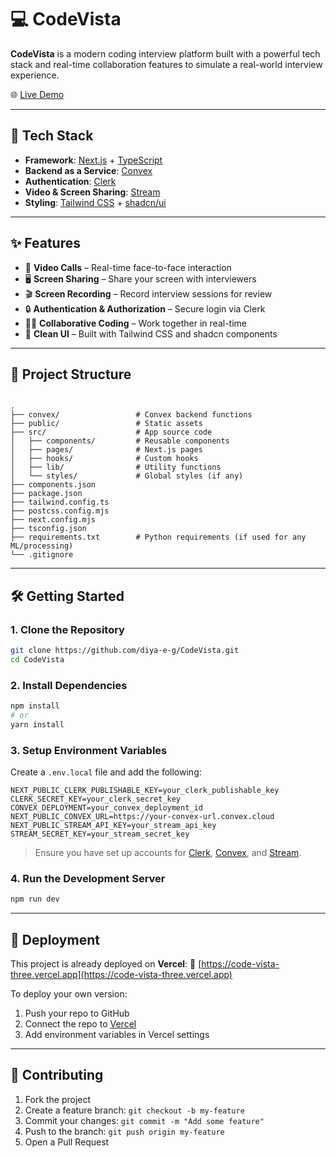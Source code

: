 # 💻 CodeVista

**CodeVista** is a modern coding interview platform built with a powerful tech stack and real-time collaboration features to simulate a real-world interview experience.

🌐 [Live Demo](https://code-vista-three.vercel.app)

---

## 🚀 Tech Stack

- **Framework**: [Next.js](https://nextjs.org/) + [TypeScript](https://www.typescriptlang.org/)
- **Backend as a Service**: [Convex](https://www.convex.dev/)
- **Authentication**: [Clerk](https://clerk.dev/)
- **Video & Screen Sharing**: [Stream](https://getstream.io/)
- **Styling**: [Tailwind CSS](https://tailwindcss.com/) + [shadcn/ui](https://ui.shadcn.dev/)

---

## ✨ Features

- 🎥 **Video Calls** – Real-time face-to-face interaction  
- 🖥️ **Screen Sharing** – Share your screen with interviewers  
- 🎬 **Screen Recording** – Record interview sessions for review  
- 🔒 **Authentication & Authorization** – Secure login via Clerk  
- 🧑‍💻 **Collaborative Coding** – Work together in real-time  
- 🧩 **Clean UI** – Built with Tailwind CSS and shadcn components  

---

## 📂 Project Structure

```

.
├── convex/                 # Convex backend functions
├── public/                 # Static assets
├── src/                    # App source code
│   ├── components/         # Reusable components
│   ├── pages/              # Next.js pages
│   ├── hooks/              # Custom hooks
│   ├── lib/                # Utility functions
│   └── styles/             # Global styles (if any)
├── components.json
├── package.json
├── tailwind.config.ts
├── postcss.config.mjs
├── next.config.mjs
├── tsconfig.json
├── requirements.txt        # Python requirements (if used for any ML/processing)
└── .gitignore

````

---

## 🛠️ Getting Started

### 1. Clone the Repository

```bash
git clone https://github.com/diya-e-g/CodeVista.git
cd CodeVista
````

### 2. Install Dependencies

```bash
npm install
# or
yarn install
```

### 3. Setup Environment Variables

Create a `.env.local` file and add the following:

```env
NEXT_PUBLIC_CLERK_PUBLISHABLE_KEY=your_clerk_publishable_key
CLERK_SECRET_KEY=your_clerk_secret_key
CONVEX_DEPLOYMENT=your_convex_deployment_id
NEXT_PUBLIC_CONVEX_URL=https://your-convex-url.convex.cloud
NEXT_PUBLIC_STREAM_API_KEY=your_stream_api_key
STREAM_SECRET_KEY=your_stream_secret_key
```

> Ensure you have set up accounts for [Clerk](https://clerk.dev), [Convex](https://www.convex.dev), and [Stream](https://getstream.io/).

### 4. Run the Development Server

```bash
npm run dev
```

---

## 🚀 Deployment

This project is already deployed on **Vercel**:
🔗 [https://code-vista-three.vercel.app](https://code-vista-three.vercel.app)

To deploy your own version:

1. Push your repo to GitHub
2. Connect the repo to [Vercel](https://vercel.com)
3. Add environment variables in Vercel settings

---

## 🤝 Contributing

1. Fork the project
2. Create a feature branch: `git checkout -b my-feature`
3. Commit your changes: `git commit -m "Add some feature"`
4. Push to the branch: `git push origin my-feature`
5. Open a Pull Request
